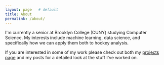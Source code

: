 ```yaml
---
layout: page   # default
title: About
permalink: /about/
---
```


I'm currently a senior at Brooklyn College (CUNY) studying Computer Science. My interests 
include machine learning, data science, and specifically how we can apply them both to hockey analysis.

If you are interested in some of my work please check out both my [projects page](projects.md) 
and my posts for a detailed look at the stuff I've worked on.

